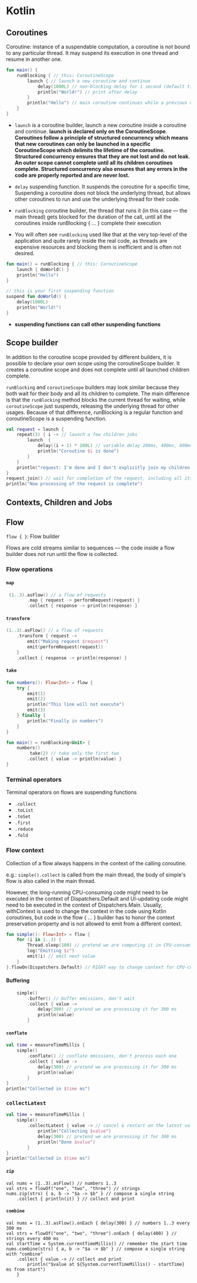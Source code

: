 
# Kotlin

## Coroutines

Coroutine: instance of a suspendable computation, a coroutine is not bound to any particular thread. It may suspend its execution in one thread and resume in another one.

```kotlin
fun main() {
    runBlocking { // this: CoroutineScope
        launch { // launch a new coroutine and continue
            delay(1000L) // non-blocking delay for 1 second (default time unit is ms)
            println("World!") // print after delay
        }
        println("Hello") // main coroutine continues while a previous one is delayed
    }
}
```

* `launch` is a coroutine builder, launch a new coroutine inside a coroutine and continue. **launch is declared only on the CoroutineScope**. **Coroutines follow a principle of structured concurrency which means that new coroutines can only be launched in a specific CoroutineScope which delimits the lifetime of the coroutine. Structured concurrency ensures that they are not lost and do not leak. An outer scope cannot complete until all its children coroutines complete. Structured concurrency also ensures that any errors in the code are properly reported and are never lost.**

* `delay` suspending function. It suspends the coroutine for a specific time, Suspending a coroutine does not block the underlying thread, but allows other coroutines to run and use the underlying thread for their code.

* `runBlocking` coroutine builder, the thread that runs it (in this case — the main thread) gets blocked for the duration of the call, until all the coroutines inside runBlocking { ... } complete their execution

*  You will often see `runBlocking` used like that at the very top-level of the application and quite rarely inside the real code, as threads are expensive resources and blocking them is inefficient and is often not desired.


```kotlin
fun main() = runBlocking { // this: CoroutineScope
    launch { doWorld() }
    println("Hello")
}

// this is your first suspending function
suspend fun doWorld() {
    delay(1000L)
    println("World!")
}
```

* **suspending functions can call other suspending functions**

## Scope builder﻿
In addition to the coroutine scope provided by different builders, it is possible to declare your own scope using the coroutineScope builder. It creates a coroutine scope and does not complete until all launched children complete.

`runBlocking` and `coroutineScope` builders may look similar because they both wait for their body and all its children to complete. The main difference is that the `runBlocking` method blocks the current thread for waiting, while `coroutineScope` just suspends, releasing the underlying thread for other usages. Because of that difference, runBlocking is a regular function and coroutineScope is a suspending function.


```kotlin
val request = launch {
    repeat(3) { i -> // launch a few children jobs
        launch  {
            delay((i + 1) * 200L) // variable delay 200ms, 400ms, 600ms
            println("Coroutine $i is done")
        }
    }
    println("request: I'm done and I don't explicitly join my children that are still active")
}
request.join() // wait for completion of the request, including all its children
println("Now processing of the request is complete")
```

## Contexts, Children and Jobs



## Flow

`flow { }`: Flow builder

 Flows are cold streams similar to sequences — the code inside a flow builder does not run until the flow is collected.

### Flow operations

#### `map`

```kotlin
 (1..3).asFlow() // a flow of requests
        .map { request -> performRequest(request) }
        .collect { response -> println(response) }
```

#### `transform`

```kotlin
(1..3).asFlow() // a flow of requests
    .transform { request ->
        emit("Making request $request")
        emit(performRequest(request))
    }
    .collect { response -> println(response) }
```

#### `take`

```kotlin
fun numbers(): Flow<Int> = flow {
    try {
        emit(1)
        emit(2)
        println("This line will not execute")
        emit(3)
    } finally {
        println("Finally in numbers")
    }
}

fun main() = runBlocking<Unit> {
    numbers()
        .take(2) // take only the first two
        .collect { value -> println(value) }
}
```

### Terminal operators

Terminal operators on flows are suspending functions

- `.collect`
- `.toList`
- `.toSet`
- `.first`
- `.reduce`
- `.fold`

### Flow context

Collection of a flow always happens in the context of the calling coroutine.

e.g.: `simple().collect` is called from the main thread, the body of simple's flow is also called in the main thread.

However, the long-running CPU-consuming code might need to be executed in the context of Dispatchers.Default and UI-updating code might need to be executed in the context of Dispatchers.Main. Usually, withContext is used to change the context in the code using Kotlin coroutines, but code in the flow { ... } builder has to honor the context preservation property and is not allowed to emit from a different context.

```kotlin
fun simple(): Flow<Int> = flow {
    for (i in 1..3) {
        Thread.sleep(100) // pretend we are computing it in CPU-consuming way
        log("Emitting $i")
        emit(i) // emit next value
    }
}.flowOn(Dispatchers.Default) // RIGHT way to change context for CPU-consuming code in flow builder

```

#### Buffering

```kotlin
    simple()
        .buffer() // buffer emissions, don't wait
        .collect { value ->
            delay(300) // pretend we are processing it for 300 ms
            println(value)
        }
```

#### `conflate`

```kotlin
val time = measureTimeMillis {
    simple()
        .conflate() // conflate emissions, don't process each one
        .collect { value ->
            delay(300) // pretend we are processing it for 300 ms
            println(value)
        }
}
println("Collected in $time ms")
```

### `collectLatest`

```kotlin
val time = measureTimeMillis {
    simple()
        .collectLatest { value -> // cancel & restart on the latest value
            println("Collecting $value")
            delay(300) // pretend we are processing it for 300 ms
            println("Done $value")
        }
}
println("Collected in $time ms")
```

#### `zip`

```
val nums = (1..3).asFlow() // numbers 1..3
val strs = flowOf("one", "two", "three") // strings
nums.zip(strs) { a, b -> "$a -> $b" } // compose a single string
    .collect { println(it) } // collect and print
```

#### `combine`
```
val nums = (1..3).asFlow().onEach { delay(300) } // numbers 1..3 every 300 ms
val strs = flowOf("one", "two", "three").onEach { delay(400) } // strings every 400 ms
val startTime = System.currentTimeMillis() // remember the start time
nums.combine(strs) { a, b -> "$a -> $b" } // compose a single string with "combine"
    .collect { value -> // collect and print
        println("$value at ${System.currentTimeMillis() - startTime} ms from start")
    }
```